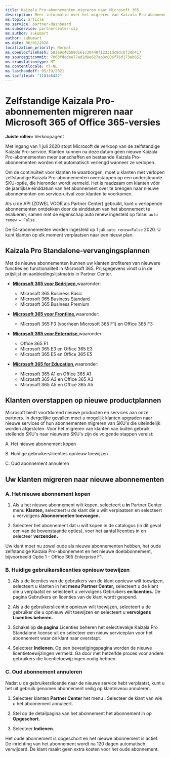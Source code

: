 ```yaml
---
title: Kaizala Pro-abonnementen migreren naar Microsoft 365
description: Meer informatie over het migreren van Kaizala Pro-abonnementen naar Microsoft 365 of Office 365-versies. Lees dit artikel voor meer informatie over het overstappen van uw klanten.
ms.topic: article
ms.service: partner-dashboard
ms.subservice: partnercenter-csp
ms.author: sukumart
author: sukumart
ms.date: 06/01/2020
localization_priority: Normal
ms.openlocfilehash: 583e9c40bb8d161c30440f12331dc8dcbf3db417
ms.sourcegitcommit: 7063fdddee77ad2d8e627ab3c806f76d173ab652
ms.translationtype: MT
ms.contentlocale: nl-NL
ms.lasthandoff: 05/19/2021
ms.locfileid: "110146422"
---
```

# <a name="migrate-kaizala-pro-standalone-subscriptions-to-microsoft-365-or-office-365-versions"></a>Zelfstandige Kaizala Pro-abonnementen migreren naar Microsoft 365 of Office 365-versies

**Juiste rollen:** Verkoopagent

Met ingang van 1 juli 2020 stopt Microsoft de verkoop van de zelfstandige Kaizala Pro-service. Klanten kunnen na deze datum geen nieuwe Kaizala Pro-abonnementen meer aanschaffen en bestaande Kaizala Pro-abonnementen worden niet automatisch verlengd wanneer ze verlopen.

Om de continuïteit voor klanten te waarborgen, moet u klanten met verlopen zelfstandige Kaizala Pro-abonnementen overstappen op een ondersteunde SKU-optie, die hieronder wordt vermeld. Het is raadzaam om klanten vóór de jaarlijkse einddatum van het abonnement over te brengen naar nieuwe abonnementen om service-uitval voor klanten te voorkomen.

Als u de API (ZOWEL VOOR als Partner Center) gebruikt, kunt u verlopende abonnementen ontdekken door de einddatum van het abonnement te evalueren, samen met de eigenschap auto renew ingesteld op false: `auto renew = False` .

De E4-abonnementen worden ingesteld op 1 juli `auto renew=False` 2020. U kunt klanten op elk moment verplaatsen naar een nieuw plan.

## <a name="kaizala-pro-standalone-replacement-plans"></a>Kaizala Pro Standalone-vervangingsplannen

Met de nieuwe abonnementen kunnen uw klanten profiteren van nieuwere functies en functionaliteit in Microsoft 365. Prijsgegevens vindt u in de prijslijst en aanbiedingslijstmatrix in Partner Center.

- [**Microsoft 365 voor Bedrijven,**](https://www.microsoft.com/microsoft-365/compare-all-microsoft-365-products?&activetab=tab:primaryr2)waaronder:  
   - Microsoft 365 Business Basic
   - Microsoft 365 Business Standard
   - Microsoft 365 Business Premium
    
- [**Microsoft 365 voor Frontline,**](https://www.microsoft.com/microsoft-365/microsoft-365-enterprise-f3?activetab=pivot:overviewtab)waaronder:
   - Microsoft 365 F3 (voorheen Microsoft 365 F1) en Office 365 F3
    
- [**Microsoft 365 voor Enterprise,**](https://www.microsoft.com/microsoft-365/compare-microsoft-365-enterprise-plans)waaronder: 
   - Office 365 E1
   - Microsoft 365 E3 en Office 365 E3
   - Microsoft 365 E5 en Office 365 E5

- [**Microsoft 365 for Education,**](https://www.microsoft.com/education/buy-license/microsoft365)waaronder: 
    - Microsoft 365 A1 en Office 365 A1
    - Microsoft 365 A3 en Office 365 A3
    - Microsoft 365 A5 en Office 365 A5

## <a name="transition-customers-to-new-product-plans"></a>Klanten overstappen op nieuwe productplannen

Microsoft biedt voortdurend nieuwe producten en services aan onze partners. In dergelijke gevallen moet u mogelijk klanten upgraden naar nieuwe services of hun abonnementen migreren van SKU's die uiteindelijk worden afgesloten. Voor het migreren van klanten van buiten gebruik stellende SKU's naar nieuwere SKU's zijn de volgende stappen vereist:

A. Het nieuwe abonnement kopen

B. Huidige gebruikerslicenties opnieuw toewijzen

C. Oud abonnement annuleren


## <a name="migrate-your-customers-to-new-plans"></a>Uw klanten migreren naar nieuwe abonnementen

### <a name="a-purchase-the-new-subscription"></a>A. Het nieuwe abonnement kopen

1. Als u het nieuwe abonnement wilt kopen, selecteert u **in** Partner Center menu **Klanten,** selecteert u de klant die u wilt verplaatsen en selecteert u vervolgens **Abonnementen toevoegen.**

2. Selecteer het abonnement dat u wilt kopen in de catalogus (in dit geval een van de bovenstaande opties), voer het aantal licenties in en selecteer **verzenden.**

Uw klant moet nu zowel oude als nieuwe abonnementen hebben, het oude zelfstandige Kaizala Pro-abonnement en het nieuwe doelabonnement, bijvoorbeeld Optie 1 - Office 365 Enterprise F1.

### <a name="b-reassign-current-user-licenses"></a>B. Huidige gebruikerslicenties opnieuw toewijzen

1. Als u de licenties van de gebruikers van de klant opnieuw wilt toewijzen, selecteert u klanten in het **menu Partner Center,** selecteert u de klant die u verplaatst en selecteert u vervolgens Gebruikers **en licenties.** De pagina Gebruikers en licenties van de klant wordt geopend.

2. Als u de gebruikerslicentie opnieuw wilt toewijzen, selecteert u de gebruiker die u opnieuw wilt toewijzen en selecteert u **vervolgens Licenties beheren.**

3. Schakel op **de pagina** Licenties beheren het selectievakje Kaizala Pro Standalone license uit en selecteer een nieuw serviceplan voor het abonnement waar de klant naar overstapt.

4.  Selecteer **Indienen**. Op een bevestigingspagina worden de nieuwe licentietoewijzingen vermeld. Ga door met hetzelfde proces voor andere gebruikers die licentietoewijzingen nodig hebben.

### <a name="c-cancel-old-subscription"></a>C. Oud abonnement annuleren

Nadat u de gebruikerslicentie naar de nieuwe service hebt verplaatst, kunt u het uit gebruik genomen abonnement veilig op klantniveau annuleren.

1.  Selecteer klanten **Partner Center** het menu **.** Selecteer de klant van wie u het abonnement annuleert.

2.  Stel op de detailpagina van het abonnement het abonnement in op **Opgeschort.**

3.  Selecteer **Indienen**.

Het oude abonnement is opgeschort en het nieuwe abonnement is actief. De inrichting van het abonnement wordt na 120 dagen automatisch verwijderd. De klant maakt geen extra kosten voor het oude abonnement.
